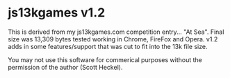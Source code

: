 js13kgames v1.2
===============

This is derived from my js13kgames.com competition entry... "At Sea".  Final size was 13,309 bytes tested working in Chrome, FireFox and Opera.  v1.2 adds in some features/support that was cut to fit into the 13k file size.

You may not use this software for commerical purposes without the permission of the author (Scott Heckel).